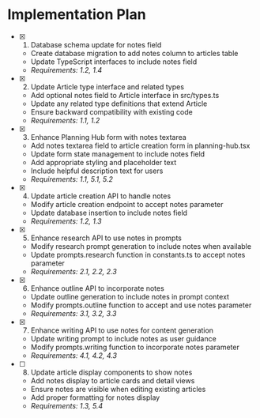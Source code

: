 # Implementation Plan

- [x] 1. Database schema update for notes field
  - Create database migration to add notes column to articles table
  - Update TypeScript interfaces to include notes field
  - _Requirements: 1.2, 1.4_

- [x] 2. Update Article type interface and related types
  - Add optional notes field to Article interface in src/types.ts
  - Update any related type definitions that extend Article
  - Ensure backward compatibility with existing code
  - _Requirements: 1.1, 1.2_

- [x] 3. Enhance Planning Hub form with notes textarea
  - Add notes textarea field to article creation form in planning-hub.tsx
  - Update form state management to include notes field
  - Add appropriate styling and placeholder text
  - Include helpful description text for users
  - _Requirements: 1.1, 5.1, 5.2_

- [x] 4. Update article creation API to handle notes
  - Modify article creation endpoint to accept notes parameter
  - Update database insertion to include notes field
  - _Requirements: 1.2, 1.3_

- [x] 5. Enhance research API to use notes in prompts
  - Modify research prompt generation to include notes when available
  - Update prompts.research function in constants.ts to accept notes parameter
  - _Requirements: 2.1, 2.2, 2.3_

- [x] 6. Enhance outline API to incorporate notes
  - Update outline generation to include notes in prompt context
  - Modify prompts.outline function to accept and use notes parameter
  - _Requirements: 3.1, 3.2, 3.3_

- [x] 7. Enhance writing API to use notes for content generation
  - Update writing prompt to include notes as user guidance
  - Modify prompts.writing function to incorporate notes parameter
  - _Requirements: 4.1, 4.2, 4.3_

- [ ] 8. Update article display components to show notes
  - Add notes display to article cards and detail views
  - Ensure notes are visible when editing existing articles
  - Add proper formatting for notes display
  - _Requirements: 1.3, 5.4_

